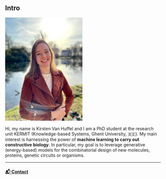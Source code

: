 ## Intro

<p align="left">
  <img src="images/IMG_0678.jpg" width="250"/>
</p>

Hi, my name is Kirsten Van Huffel and I am a PhD student at the research unit KERMIT (Knowledge-based Systems, Ghent University, 🇧🇪). My main interest is harnessing the power of **machine learning to carry out constructive biology**. In particular, my goal is to leverage generative (energy-based) models for the combinatorial design of new molecules, proteins, genetic circuits or organisms.

 
  ------------------

#### [📬  Contact](https://kirstvh.github.io/contact)
<!-- #### [📃  CV](https://kirstvh.github.io/contact)
#### [BioCCP Case Studies](https://kirstvh.github.io/BioCCP_Case_Study_html) -->
 
